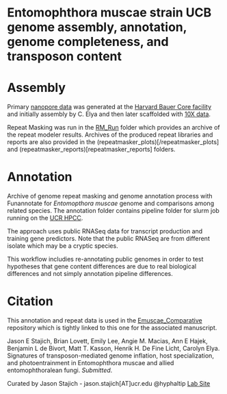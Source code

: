 Entomophthora muscae strain UCB genome assembly, annotation, genome completeness, and transposon content
==

Assembly
====
Primary [nanopore data](https://www.ncbi.nlm.nih.gov/Traces/study/?acc=SRP363781) was generated at the [Harvard Bauer Core facility](https://bauercore.fas.harvard.edu/) and initially assembly by C. Elya and then later scaffolded with [10X data](https://ncbi.nlm.nih.gov/sra/SRR18312935).

Repeat Masking was run in the [RM_Run](/RM_run) folder which provides an archive of the repeat modeler results. Archives of the produced repeat libraries and reports are also provided in the (repeatmasker_plots)[/repeatmasker_plots] and (repeatmasker_reports)[repeatmasker_reports] folders.

Annotation
====
Archive of genome repeat masking and genome annotation process with Funannotate for _Entomopthora muscae_ genome and comparisons among related species. The annotation folder contains pipeline folder for slurm job running on the [UCR HPCC](https://hpcc.ucr.edu). 

The approach uses public RNASeq data for transcript production and training gene predictors. Note that the public RNASeq are from different isolate which may be a cryptic species.

This workflow includies re-annotating public genomes in order to test hypotheses that gene content differences are due to real biological differences and not simply annotation pipeline differences.

Citation
====
This annotation and repeat data is used in the [Emuscae_Comparative](https://github.com/zygolife/Emuscae_Comparative) repository which is tightly linked to this one for the associated manuscript.

Jason E Stajich, Brian Lovett, Emily Lee, Angie M. Macias, Ann E Hajek, Benjamin L de Bivort, Matt T. Kasson, Henrik H. De Fine Licht, Carolyn Elya. Signatures of transposon-mediated genome inflation, host specialization, and photoentrainment in Entomophthora muscae and allied entomophthoralean fungi. _Submitted_.

Curated by Jason Stajich - jason.stajich[AT]ucr.edu @hyphaltip [Lab Site](https://lab.stajich.org)
